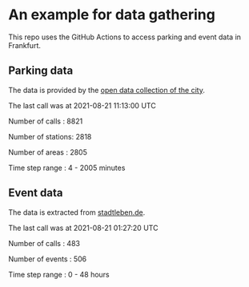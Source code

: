 # An example for data gathering

This repo uses the GitHub Actions to access parking and event data in Frankfurt.

## Parking data
The data is provided by the [open data collection of the city](https://www.offenedaten.frankfurt.de/).

The last call was at 2021-08-21 11:13:00 UTC

Number of calls   : 8821

Number of stations: 2818

Number of areas   : 2805

Time step range   :    4 - 2005 minutes


## Event data
The data is extracted from [stadtleben.de](https://stadtleben.de/frankfurt/).

The last call was at 2021-08-21 01:27:20 UTC

Number of calls   : 483

Number of events  : 506

Time step range   :   0 -  48 hours

